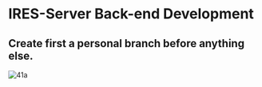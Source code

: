 # IRES-Server Back-end Development
## Create first a personal branch before anything else.
![41a](https://github.com/DITS-COOPERATIVE/ires-server/assets/105268605/637e2d80-6636-4254-a454-8a7fc74937e7)
